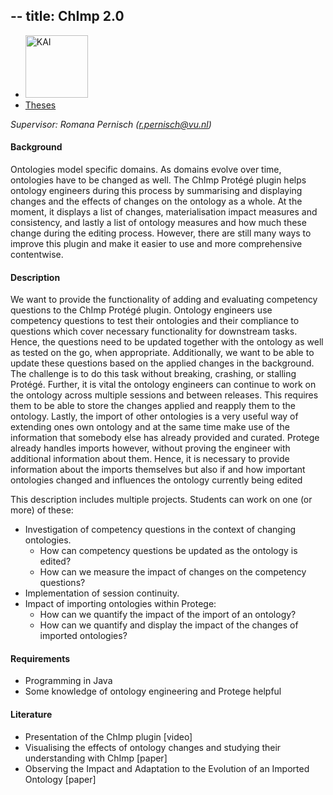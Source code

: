 --
title: ChImp 2.0
---

<nav><ul>
    <li><a href="https://kai.cs.vu.nl/"> <img src="../../images/logos/KAI_logo_small_transp.png" alt="KAI" width="100"/></a></li>
    <li><a href="https://kai.cs.vu.nl/theses/">Theses</a></li>
</ul></nav>

*Supervisor: Romana Pernisch (r.pernisch@vu.nl)*

#### Background
Ontologies model specific domains. As domains evolve over time, ontologies have to be changed as well. The ChImp Protégé plugin helps ontology engineers during this process by summarising and displaying changes and the effects of changes on the ontology as a whole. At the moment, it displays a list of changes, materialisation impact measures and consistency, and lastly a list of ontology measures and how much these change during the editing process. However, there are still many ways to improve this plugin and make it easier to use and more comprehensive contentwise.

#### Description
We want to provide the functionality of adding and evaluating competency questions to the ChImp Protégé plugin. Ontology engineers use competency questions to test their ontologies and their compliance to questions which cover necessary functionality for downstream tasks. Hence, the questions need to be updated together with the ontology as well as tested on the go, when appropriate.
Additionally, we want to be able to update these questions based on the applied changes in the background. The challenge is to do this task without breaking, crashing, or stalling Protégé. 
Further, it is vital the ontology engineers can continue to work on the ontology across multiple sessions and between releases. This requires them to be able to store the changes applied and reapply them to the ontology. 
Lastly, the import of other ontologies is a very useful way of extending ones own ontology and at the same time make use of the information that somebody else has already provided and curated. Protege already handles imports however, without proving the engineer with additional information about them. Hence, it is necessary to provide information about the imports themselves but also if and how important ontologies changed and influences the ontology currently being edited

This description includes multiple projects. Students can work on one (or more) of these:
- Investigation of competency questions in the context of changing ontologies.
    - How can competency questions be updated as the ontology is edited?
    - How can we measure the impact of changes on the competency questions?
- Implementation of session continuity.
- Impact of importing ontologies within Protege:
    - How can we quantify the impact of the import of an ontology?
    - How can we quantify and display the impact of the changes of imported ontologies?

#### Requirements
- Programming in Java
- Some knowledge of ontology engineering and Protege helpful

#### Literature
- Presentation of the ChImp plugin [video]
- Visualising the effects of ontology changes and studying their understanding with ChImp [paper]
- Observing the Impact and Adaptation to the Evolution of an Imported Ontology [paper]
